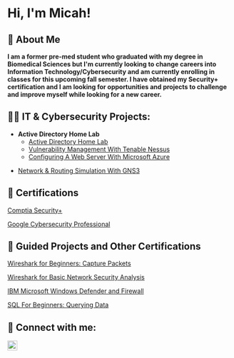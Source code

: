 <h1>Hi, I'm Micah! <br/></h1>

<h2>🌱 About Me <br/></h2>
<b>I am a former pre-med student who graduated with my degree in Biomedical Sciences but I'm currently looking to change careers into Information Technology/Cybersecurity and am currently enrolling in classes for this upcoming fall semester. I have obtained my Security+ certification and I am looking for opportunities and projects to challenge and improve myself while looking for a new career. </b>

<h2>👨‍💻 IT & Cybersecurity Projects:</h2>

- <b>Active Directory Home Lab</b>
  - [Active Directory Home Lab](https://github.com/Masellers/ActiveDirectoryLab)
  - [Vulnerability Management With Tenable Nessus](https://github.com/Masellers/Vulnerability-Management)
  - [Configuring A Web Server With Microsoft Azure](https://github.com/Masellers/Configure-A-Web-Server-with-Azure)
 <!-- - [Onboard Automator With Azure(in progress)](https://github.com/Masellers/Onboard-Automator-With-Azure) -->
 - [Network & Routing Simulation With GNS3](https://github.com/Masellers/Network-Simulation-With-GNS3)

<h2> 📜 Certifications</h2>

[Comptia Security+](https://github.com/Masellers/Masellers/blob/main/CompTIA%20Security%2B%20ce%20certificate.pdf)

[Google Cybersecurity Professional](https://github.com/Masellers/Masellers/blob/main/Coursera%20Certificate.pdf)

<h2> 📄 Guided Projects and Other Certifications </h2>

[Wireshark for Beginners: Capture Packets](https://github.com/Masellers/Masellers/blob/main/Coursera%20Wireshark%20Beginner.pdf)

[Wireshark for Basic Network Security Analysis](https://github.com/Masellers/Masellers/blob/main/Coursera%20Wireshark.pdf)

[IBM Microsoft Windows Defender and Firewall](https://github.com/Masellers/Masellers/blob/main/Coursera%20Firewall.pdf)

[SQL For Beginners: Querying Data](https://github.com/Masellers/Masellers/blob/main/SQL%20for%20Beginners.pdf)

<h2> 🤳 Connect with me:</h2>

[<img align="left" alt="MicahSellers | LinkedIn" width="22px" src="https://cdn.jsdelivr.net/npm/simple-icons@v3/icons/linkedin.svg" />][linkedin]

[linkedin]: https://linkedin.com/in/micah-sellers-864749147/
<!--
**Masellers/Masellers** is a ✨ _special_ ✨ repository because its `README.md` (this file) appears on your GitHub profile.

Here are some ideas to get you started:

- 🔭 I’m currently working on ...
- 🌱 I’m currently learning ...
- 👯 I’m looking to collaborate on ...
- 🤔 I’m looking for help with ...
- 💬 Ask me about ...
- 📫 How to reach me: ...
- 😄 Pronouns: ...
- ⚡ Fun fact: ...
-->
